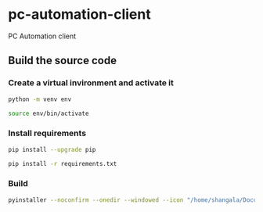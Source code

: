 # pc-automation-client
PC Automation client

## Build the source code
### Create a virtual invironment and activate it
```bash
python -m venv env
```
```bash
source env/bin/activate
```
### Install requirements
```bash
pip install --upgrade pip
```
```bash
pip install -r requirements.txt
```
### Build
```bash
pyinstaller --noconfirm --onedir --windowed --icon "/home/shangala/Documents/pc-automation-client/pcicon.ico" --name "pc-lambo" --add-data "/home/shangala/Documents/pc-automation-client/pcicon.ico:."  "/home/shangala/Documents/pc-automation-client/client.py"
```